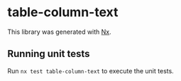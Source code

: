 # table-column-text

This library was generated with [Nx](https://nx.dev).

## Running unit tests

Run `nx test table-column-text` to execute the unit tests.

